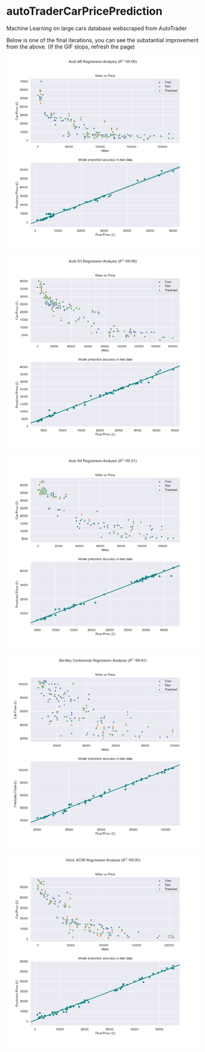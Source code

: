 # autoTraderCarPricePrediction
Machine Learning on large cars database webscraped from AutoTrader





Below is one of the final iterations, you can see the substantial improvement from the above. (If the GIF stops, refresh the page)
<p align="center"><img src="plots/Audi_A8_Plot.png" /></p>

<p align="center"><img src="plots/Audi_S3_Plot.png" /></p>

<p align="center"><img src="plots/Audi_S4_Plot.png" /></p>

<p align="center"><img src="plots/Bentley_Continental_Plot.png" /></p>

<p align="center"><img src="plots/Volvo_XC90_Plot.png" /></p>



